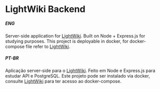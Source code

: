 # LightWiki Backend

##### ENG

Server-side application for [LightWiki](https://github.com/igorfrag/lightwiki-front).
Built on Node + Express.js for studying purposes.
This project is deployable in docker, for docker-compose file refer to [LightWiki](https://github.com/igorfrag/lightwiki-front).

##### PT-BR

Aplicação server-side para o [LightWiki](https://github.com/igorfrag/lightwiki-front).
Feito em Node e Express.js para estudar API e PostgreSQL.
Este projeto pode ser instalado via docker, consulte [LightWiki](https://github.com/igorfrag/lightwiki-front) para ter acesso ao docker-compose.
